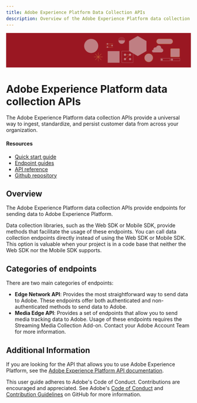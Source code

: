 ```yaml
---
title: Adobe Experience Platform Data Collection APIs
description: Overview of the Adobe Experience Platform data collection APIs.
---
```


<Hero slots="image, heading, text" background="rgb(154, 23, 34)"/>

![Hero image](assets/platform-hero.png)

# Adobe Experience Platform data collection APIs

The Adobe Experience Platform data collection APIs provide a universal way to ingest, standardize, and persist customer data from across your organization.

<Resources slots="heading, links"/>

#### Resources

* [Quick start guide](getting-started/index.md)
* [Endpoint guides](endpoints/index.md)
* [API reference](api/index.md)
* [Github repository](https://github.com/AdobeDocs/data-collection-apis)

## Overview

The Adobe Experience Platform data collection APIs provide endpoints for sending data to Adobe Experience Platform.

Data collection libraries, such as the Web SDK or Mobile SDK, provide methods that facilitate the usage of these endpoints. You can call data collection endpoints directly instead of using the Web SDK or Mobile SDK. This option is valuable when your project is in a code base that neither the Web SDK nor the Mobile SDK supports.

## Categories of endpoints

There are two main categories of endpoints:

* **Edge Network API**: Provides the most straightforward way to send data to Adobe. These endpoints offer both authenticated and non-authenticated methods to send data to Adobe.
* **Media Edge API**: Provides a set of endpoints that allow you to send media tracking data to Adobe. Usage of these endpoints requires the Streaming Media Collection Add-on. Contact your Adobe Account Team for more information.

## Additional Information

If you are looking for the API that allows you to use Adobe Experience Platform, see the [Adobe Experience Platform API documentation](https://developer.adobe.com/experience-platform-apis/).

This user guide adheres to Adobe's Code of Conduct. Contributions are encouraged and appreciated. See Adobe's [Code of Conduct](https://github.com/AdobeDocs/analytics-2.0-apis/blob/main/CODE_OF_CONDUCT.md) and [Contribution Guidelines](https://github.com/AdobeDocs/analytics-2.0-apis/blob/main/.github/CONTRIBUTING.md) on GitHub for more information.